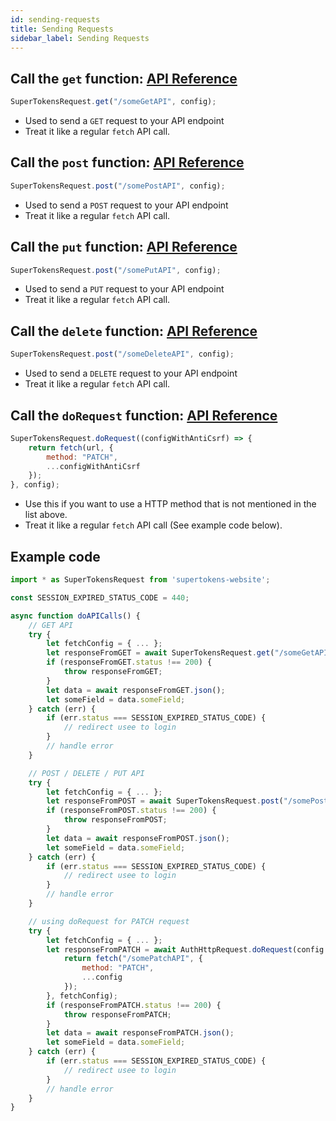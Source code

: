```yaml
---
id: sending-requests
title: Sending Requests
sidebar_label: Sending Requests
---
```


## Call the ```get``` function: [API Reference](api-reference#geturl-config)
```js
SuperTokensRequest.get("/someGetAPI", config);
```
- Used to send a ```GET``` request to your API endpoint
- Treat it like a regular ```fetch``` API call.

## Call the ```post``` function: [API Reference](api-reference#posturl-config)
```js
SuperTokensRequest.post("/somePostAPI", config);
```
- Used to send a ```POST``` request to your API endpoint
- Treat it like a regular ```fetch``` API call.

## Call the ```put``` function: [API Reference](api-reference#puturl-config)
```js
SuperTokensRequest.post("/somePutAPI", config);
```
- Used to send a ```PUT``` request to your API endpoint
- Treat it like a regular ```fetch``` API call.

## Call the ```delete``` function: [API Reference](api-reference#deleteurl-config)
```js
SuperTokensRequest.post("/someDeleteAPI", config);
```
- Used to send a ```DELETE``` request to your API endpoint
- Treat it like a regular ```fetch``` API call.


## Call the ```doRequest``` function: [API Reference](api-reference#dorequesthttpcall-config)
```js
SuperTokensRequest.doRequest((configWithAntiCsrf) => {
    return fetch(url, {
        method: "PATCH",
        ...configWithAntiCsrf
    });
}, config);
```
- Use this if you want to use a HTTP method that is not mentioned in the list above.
- Treat it like a regular ```fetch``` API call (See example code below).

<div class="divider"></div>

## Example code
```js
import * as SuperTokensRequest from 'supertokens-website';

const SESSION_EXPIRED_STATUS_CODE = 440;

async function doAPICalls() {
    // GET API
    try {
        let fetchConfig = { ... };
        let responseFromGET = await SuperTokensRequest.get("/someGetAPI", fetchConfig);
        if (responseFromGET.status !== 200) {
            throw responseFromGET;
        }
        let data = await responseFromGET.json();
        let someField = data.someField;
    } catch (err) {
        if (err.status === SESSION_EXPIRED_STATUS_CODE) {
            // redirect usee to login
        }
        // handle error
    }

    // POST / DELETE / PUT API
    try {
        let fetchConfig = { ... };
        let responseFromPOST = await SuperTokensRequest.post("/somePostAPI", fetchConfig); // replace post with delete or put for other API calls. 
        if (responseFromPOST.status !== 200) {
            throw responseFromPOST;
        }
        let data = await responseFromPOST.json();
        let someField = data.someField;
    } catch (err) {
        if (err.status === SESSION_EXPIRED_STATUS_CODE) {
            // redirect usee to login
        }
        // handle error
    }

    // using doRequest for PATCH request
    try {
        let fetchConfig = { ... };
        let responseFromPATCH = await AuthHttpRequest.doRequest(config => {
            return fetch("/somePatchAPI", {
                method: "PATCH",
                ...config
            });
        }, fetchConfig);
        if (responseFromPATCH.status !== 200) {
            throw responseFromPATCH;
        }
        let data = await responseFromPATCH.json();
        let someField = data.someField;
    } catch (err) {
        if (err.status === SESSION_EXPIRED_STATUS_CODE) {
            // redirect usee to login
        }
        // handle error
    }
}
```